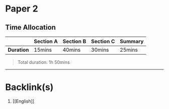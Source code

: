 # Paper 2
## Time Allocation
|              | Section A | Section B | Section C |    Summary | 
| ------------ | --------- | --------- | --------- | --- |
| **Duration** | 15mins    | 40mins    | 30mins        |  25mins   |
> Total duration: 1h 50mins

---
# Backlink(s)
1.  [[English]]